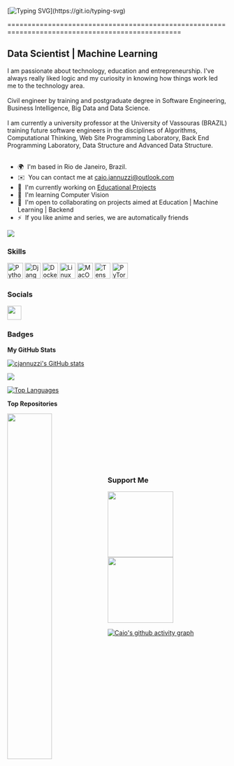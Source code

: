 [![Typing SVG](https://readme-typing-svg.demolab.com?font=Fira+Code&size=25&pause=1000&width=435&lines=Hi%2C+my+name+is+Caio+Jannuzzi!;Nice+to+meet+you!)](https://git.io/typing-svg)
<!-- para editar o texto acima: https://readme-typing-svg.demolab.com/demo/?size=25&lines=Hi%2C+my+name+is+Caio+Jannuzzi!;Nice+to+meet+you! -->
=================================================================================================


Data Scientist | Machine Learning
---------------------------------

I am passionate about technology, education and entrepreneurship. I've always really liked logic and my curiosity in knowing how things work led me to the technology area. 
<br>
<br>
Civil engineer by training and postgraduate degree in Software Engineering, Business Intelligence, Big Data and Data Science. 
<br>
<br>
I am currently a university professor at the University of Vassouras (BRAZIL) training future software engineers in the disciplines of Algorithms, Computational Thinking, Web Site Programming Laboratory, Back End Programming Laboratory, Data Structure and Advanced Data Structure.
<br>
<br>
<!--Decisions that are supported by reliable tools and extracting value from them make it possible to achieve a great competitive advantage and we can improve the business, as well as its services, positively impacting society. Anyway, moving from civil construction to digital construction 😄-->

* 🌍  I'm based in Rio de Janeiro, Brazil.
* ✉️  You can contact me at [caio.jannuzzi@outlook.com](mailto:caio.jannuzzi@outlook.com)
* 🚀  I'm currently working on [Educational Projects](http://github.com/cjannuzzi/ESW-lab-prog-web-sites)
* 🧠  I'm learning Computer Vision
* 🤝  I'm open to collaborating on projects aimed at Education | Machine Learning | Backend
* ⚡  If you like anime and series, we are automatically friends

<a href="https://www.github.com/cjannuzzi" target="_blank" rel="noreferrer"><img
src="https://img.shields.io/github/followers/cjannuzzi?logo=github&style=for-the-badge&color=0891b2&labelColor=1c1917" /></a>

### Skills


<p align="left">
<!-- Python -->
<a href="https://www.python.org/" target="_blank" rel="noreferrer"><img src="https://raw.githubusercontent.com/danielcranney/readme-generator/main/public/icons/skills/python-colored.svg" width="36" height="36" alt="Python" /></a>
<!-- HTML5 -->
<!-- HTML5 <a href="https://developer.mozilla.org/en-US/docs/Glossary/HTML5" target="_blank" rel="noreferrer"><img src="https://raw.githubusercontent.com/danielcranney/readme-generator/main/public/icons/skills/html5-colored.svg" width="36" height="36" alt="HTML5" /></a> -->
<!-- CSS3 -->
<!-- CSS3 <a href="https://www.w3.org/TR/CSS/#css" target="_blank" rel="noreferrer"><img src="https://raw.githubusercontent.com/danielcranney/readme-generator/main/public/icons/skills/css3-colored.svg" width="36" height="36" alt="CSS3" /></a> -->
<!-- Vue -->
<!-- Vue <a href="https://vuejs.org/" target="_blank" rel="noreferrer"><img src="https://raw.githubusercontent.com/danielcranney/readme-generator/main/public/icons/skills/vuejs-colored.svg" width="36" height="36" alt="Vue" /></a> -->
<!-- React -->
<!-- React <a href="https://reactjs.org/" target="_blank" rel="noreferrer"><img src="https://raw.githubusercontent.com/danielcranney/readme-generator/main/public/icons/skills/react-colored.svg" width="36" height="36" alt="React" /></a> -->
 <!-- PostgreSQL --> 
<!-- PostgreSQL <a href="https://www.postgresql.org/" target="_blank" rel="noreferrer"><img src="https://raw.githubusercontent.com/danielcranney/readme-generator/main/public/icons/skills/postgresql-colored.svg" width="36" height="36" alt="PostgreSQL" /></a> --> 
<!-- Heroku --> 
<!-- Heroku <a href="https://www.heroku.com/" target="_blank" rel="noreferrer"><img src="https://raw.githubusercontent.com/danielcranney/readme-generator/main/public/icons/skills/heroku-colored.svg" width="36" height="36" alt="Heroku" /></a>  -->
<!-- Django -->
<a href="https://www.djangoproject.com/" target="_blank" rel="noreferrer"><img src="https://raw.githubusercontent.com/danielcranney/readme-generator/main/public/icons/skills/django-colored.svg" width="36" height="36" alt="Django" /></a>
<!-- Amazon Web Services --> 
<!-- Amazon Web Services  <a href="https://aws.amazon.com" target="_blank" rel="noreferrer"><img src="https://raw.githubusercontent.com/danielcranney/readme-generator/main/public/icons/skills/aws-colored.svg" width="36" height="36" alt="Amazon Web Services" /></a> -->
<!-- Docker --> 
  <a href="https://www.docker.com/" target="_blank" rel="noreferrer"><img src="https://raw.githubusercontent.com/danielcranney/readme-generator/main/public/icons/skills/docker-colored.svg" width="36" height="36" alt="Docker" /></a>
<!-- Linux --> 
<a href="https://www.linux.org" target="_blank" rel="noreferrer"><img src="https://raw.githubusercontent.com/danielcranney/readme-generator/main/public/icons/skills/linux-colored.svg" width="36" height="36" alt="Linux" /></a>
<!-- MacOS --> 
<a href="https://apple.com" target="_blank" rel="noreferrer"><img src="https://raw.githubusercontent.com/danielcranney/readme-generator/main/public/icons/skills/macos-colored.svg" width="36" height="36" alt="MacOS" /></a>
<!-- TensorFlow --> 
<a href="https://www.tensorflow.org/" target="_blank" rel="noreferrer"><img src="https://raw.githubusercontent.com/danielcranney/readme-generator/main/public/icons/skills/tensorflow-colored.svg" width="36" height="36" alt="TensorFlow" /></a>
<!-- PyTorch --> 
<a href="https://pytorch.org/" target="_blank" rel="noreferrer"><img src="https://raw.githubusercontent.com/danielcranney/readme-generator/main/public/icons/skills/pytorch-colored.svg" width="36" height="36" alt="PyTorch" /></a>
<!-- Google Cloud --> 
<!-- Google Cloud <a href="https://cloud.google.com/" target="_blank" rel="noreferrer"><img src="https://raw.githubusercontent.com/danielcranney/readme-generator/main/public/icons/skills/googlecloud-colored.svg" width="36" height="36" alt="Google Cloud" /></a> -->
</p>


### Socials

<a href="https://www.linkedin.com/in/caiojannuzzi" target="_blank" rel="noreferrer"> <picture> <source media="(prefers-color-scheme: dark)" srcset="https://raw.githubusercontent.com/danielcranney/readme-generator/main/public/icons/socials/linkedin-dark.svg" /> <source media="(prefers-color-scheme: light)" srcset="https://raw.githubusercontent.com/danielcranney/readme-generator/main/public/icons/socials/linkedin.svg" /> <img src="https://raw.githubusercontent.com/danielcranney/readme-generator/main/public/icons/socials/linkedin.svg" width="32" height="32" /> </picture> </a> 
<!--<a href="https://www.x.com/caiojannuzzii" target="_blank" rel="noreferrer"> <picture> <source media="(prefers-color-scheme: dark)" srcset="https://raw.githubusercontent.com/danielcranney/readme-generator/main/public/icons/socials/twitter-dark.svg" /> <source media="(prefers-color-scheme: light)" srcset="https://raw.githubusercontent.com/danielcranney/readme-generator/main/public/icons/socials/twitter.svg" /> <img src="https://raw.githubusercontent.com/danielcranney/readme-generator/main/public/icons/socials/twitter.svg" width="32" height="32" /> </picture> </a>-->

### Badges

<b>My GitHub Stats</b>

<a href="http://www.github.com/cjannuzzi"><img src="https://github-readme-stats.vercel.app/api?username=cjannuzzi&show_icons=true&hide=&count_private=true&title_color=0891b2&text_color=ffffff&icon_color=0891b2&bg_color=1c1917&hide_border=true&show_icons=true" alt="cjannuzzi's GitHub stats" /></a>

<a href="http://www.github.com/cjannuzzi"><img src="https://github-readme-streak-stats.herokuapp.com/?user=cjannuzzi&stroke=ffffff&background=1c1917&ring=0891b2&fire=0891b2&currStreakNum=ffffff&currStreakLabel=0891b2&sideNums=ffffff&sideLabels=ffffff&dates=ffffff&hide_border=true" /></a>

<a href="https://github.com/cjannuzzi" align="left"><img src="https://github-readme-stats.vercel.app/api/top-langs/?username=cjannuzzi&langs_count=10&title_color=0891b2&text_color=ffffff&icon_color=0891b2&bg_color=1c1917&hide_border=true&locale=en&custom_title=Top%20%Languages" alt="Top Languages" /></a>

<b>Top Repositories</b>

<div width="100%" align="center"><a href="https://github.com/cjannuzzi/ESW-lab-prog-web-sites" align="left"><img align="left" width="45%" src="https://github-readme-stats.vercel.app/api/pin/?username=cjannuzzi&repo=ESW-lab-prog-web-sites&title_color=0891b2&text_color=ffffff&icon_color=0891b2&bg_color=1c1917&hide_border=true&locale=en" /></a></div><br /><br /><br /><br /><br /><br /><br />

### Support Me

<ul style="list-style-type: none; margin: 0;">

<li style="display: inline-block; margin-right: 0.25rem;"><a href="https://www.buymeacoffee.com/caiojannuzzi"><img src="https://cdn.buymeacoffee.com/buttons/v2/default-yellow.png" width="150"/></a></li>

<li style="display: inline-block; margin-right: 0.25rem;"><a href="https://www.ko-fi.com/caiojannuzzi"><img src="https://storage.ko-fi.com/cdn/kofi2.png?v=3" width="150"/></a></li>

</ul>

[![Caio's github activity graph](https://github-readme-activity-graph.vercel.app/graph?username=cjannuzzi&theme=tokyo-night&area=true&area_color=6E00D8&point=bcbcbc)](https://github.com/cjannuzzi/github-readme-activity-graph)
<!-- para fazer alerações ou pegar novos parametros: https://github.com/Ashutosh00710/github-readme-activity-graph#how-to-use -->
<!--## Skills-->
<!--code>![Python](https://img.shields.io/badge/python-3670A0?style=for-the-badge&logo=python&logoColor=ffdd54)</code-->
<!--code>![Visual Studio Code](https://img.shields.io/badge/Visual%20Studio%20Code-0078d7.svg?style=for-the-badge&logo=visual-studio-code&logoColor=white)</code-->
<!--code>![GitHub](https://img.shields.io/badge/github-%23121011.svg?style=for-the-badge&logo=github&logoColor=white)</code-->
<!--code>![Git](https://img.shields.io/badge/git-%23F05033.svg?style=for-the-badge&logo=git&logoColor=white)</code-->
<!--code>![Discord](https://img.shields.io/badge/Discord-5865F2?style=for-the-badge&logo=discord&logoColor=white)</code-->
<!--code> ![iTerm2](https://img.shields.io/badge/iTerm2-000000?style=for-the-badge&logo=iterm2&logoColor=white)</code>-->


<!--<code> ![Jupyter Notebook](https://img.shields.io/badge/jupyter-%23FA0F00.svg?style=for-the-badge&logo=jupyter&logoColor=white) </code>-->
<!--![Django](https://img.shields.io/badge/Django-092E20?style=for-the-badge&logo=django&logoColor=green)-->
<!--![Django Rest](https://img.shields.io/badge/django%20rest-ff1709?style=for-the-badge&logo=django&logoColor=white)-->
<!--![PyCharm](https://img.shields.io/badge/pycharm-143?style=for-the-badge&logo=pycharm&logoColor=black&color=black&labelColor=green)-->

